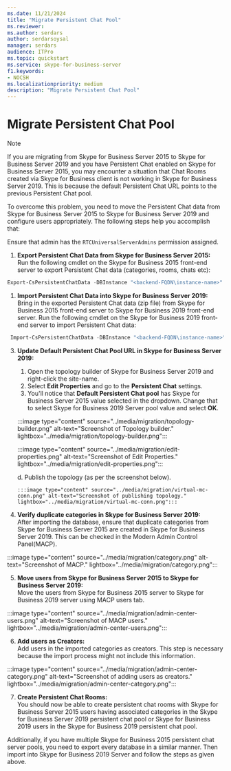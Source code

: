 ```yaml
---
ms.date: 11/21/2024
title: "Migrate Persistent Chat Pool"
ms.reviewer: 
ms.author: serdars
author: serdarsoysal
manager: serdars
audience: ITPro
ms.topic: quickstart
ms.service: skype-for-business-server
f1.keywords:
- NOCSH
ms.localizationpriority: medium
description: "Migrate Persistent Chat Pool"
---
```


# Migrate Persistent Chat Pool

> [!NOTE]
> If you are migrating from Skype for Business Server 2015 to Skype for Business Server 2019 and you have Persistent Chat enabled on Skype for Business Server 2015, you may encounter a situation that Chat Rooms created via Skype for Business client is not working in Skype for Business Server 2019. This is because the default Persistent Chat URL points to the previous Persistent Chat pool.

To overcome this problem, you need to move the Persistent Chat data from Skype for Business Server 2015 to Skype for Business Server 2019 and configure users appropriately. The following steps help you accomplish that:

Ensure that admin has the `RTCUniversalServerAdmins` permission assigned.

1. **Export Persistent Chat Data from Skype for Business Server 2015:**<br> 
Run the following cmdlet on the Skype for Business 2015 front-end server to export Persistent Chat data (categories, rooms, chats etc):

```powershell
Export-CsPersistentChatData -DBInstance "<backend-FQDN\instance-name>"  -FileName "C:\PersistentChatData.zip"
```
 
1. **Import Persistent Chat Data into Skype for Business Server 2019:**<br> 
Bring in the exported Persistent Chat data (zip file) from Skype for Business 2015 front-end server to Skype for Business 2019 front-end server. Run the following cmdlet on the Skype for Business 2019 front-end server to import Persistent Chat data:

```powershell
 Import-CsPersistentChatData -DBInstance "<backend-FQDN\instance-name>"  -FileName "C:\PersistentChatData.zip"
```

3. **Update Default Persistent Chat Pool URL in Skype for Business Server 2019:** 
    1. Open the topology builder of Skype for Business Server 2019 and right-click the site-name. 
    1. Select **Edit Properties** and go to the **Persistent Chat** settings. 
    1. You'll notice that **Default Persistent Chat pool** has Skype for Business Server 2015 value selected in the dropdown. Change that to select Skype for Business 2019 Server pool value and select **OK**. 
    
    :::image type="content" source="../media/migration/topology-builder.png" alt-text="Screenshot of Topology builder." lightbox="../media/migration/topology-builder.png":::

    :::image type="content" source="../media/migration/edit-properties.png" alt-text="Screenshot of Edit Properties." lightbox="../media/migration/edit-properties.png":::

    d. Publish the topology (as per the screenshot below). 
       
       :::image type="content" source="../media/migration/virtual-mc-conn.png" alt-text="Screenshot of publishing topology." lightbox="../media/migration/virtual-mc-conn.png":::  
    

4. **Verify duplicate categories in Skype for Business Server 2019:**<br> 
After importing the database, ensure that duplicate categories from Skype for Business Server 2015 are created in Skype for Business Server 2019. This can be checked in the Modern Admin Control Panel(MACP). 

:::image type="content" source="../media/migration/category.png" alt-text="Screenshot of MACP." lightbox="../media/migration/category.png":::

5. **Move users from Skype for Business Server 2015 to Skype for Business Server 2019:** <br> 
Move the users from Skype for Business 2015 server to Skype for Business 2019 server using MACP users tab.

:::image type="content" source="../media/migration/admin-center-users.png" alt-text="Screenshot of MACP users." lightbox="../media/migration/admin-center-users.png":::

6. **Add users as Creators:**<br> 
Add users in the imported categories as creators. This step is necessary because the import process might not include this information.

:::image type="content" source="../media/migration/admin-center-category.png" alt-text="Screenshot of adding users as creators." lightbox="../media/migration/admin-center-category.png":::

7. **Create Persistent Chat Rooms:**<br> 
You should now be able to create persistent chat rooms with Skype for Business Server 2015 users having associated categories in the Skype for Business Server 2019 persistent chat pool or Skype for Business 2019 users in the Skype for Business 2019 persistent chat pool.

Additionally, if you have multiple Skype for Business 2015 persistent chat server pools, you need to export every database in a similar manner. Then import into Skype for Business 2019 Server and follow the steps as given above.

